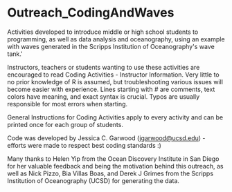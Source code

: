 # Outreach_CodingAndWaves
Activities developed to introduce middle or high school students to programming,
as well as data analysis and oceanography, using an example with waves generated 
in the Scripps Institution of Oceanography's wave tank.'

Instructors, teachers or students wanting to use these activities are encouraged 
to read Coding Activities - Instructor Information. Very little to no prior 
knowledge of R is assumed, but troubleshooting various issues will become 
easier with experience. Lines starting with # are comments, text colors have 
meaning, and exact syntax is crucial. Typos are usually responsible for most 
errors when starting.

General Instructions for Coding Activities apply to every activity and can be 
printed once for each group of students.

Code was developed by Jessica C. Garwood (jgarwood@ucsd.edu) - efforts were 
made to respect best coding standards :)

Many thanks to Helen Yip from the Ocean Discovery Institute in San Diego for her 
valuable feedback and being the motivation behind this outreach, as well as Nick 
Pizzo, Bia Villas Boas, and Derek J Grimes from the Scripps Institution of 
Oceanography (UCSD) for generating the data.